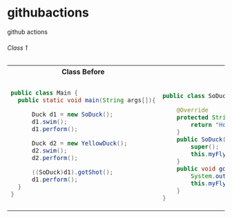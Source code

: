 # githubactions
github actions


###### Class 1
<table align="center">
  
  <tr>
  <th>Class Before</th>
  <th>Class After</th>
  </tr>
  
  <tr> 
  <td>
  
  ```java
public class Main {
    public static void main(String args[]){

        Duck d1 = new SoDuck();
        d1.swim();
        d1.perform();

        Duck d2 = new YellowDuck();
        d2.swim();
        d2.perform();

        ((SoDuck)d1).gotShot();
        d1.perform();
    }
}
```
  
  
  </td>
  
  <td>


```java

public class SoDuck extends Duck{

    @Override
    protected String display() {
        return "Hey, I am SoDuck";
    }
    public SoDuck(){
        super();
        this.myFlyBehaviour = new FlyWithWings();
    }
    public void gotShot(){
        System.out.println("Got shot -> No Fly");
        this.myFlyBehaviour = new NoFly();
    }
}

```


</td>
</tr>
  </table>
